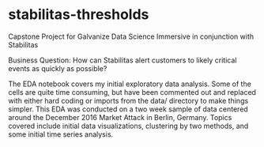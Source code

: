 # stabilitas-thresholds
Capstone Project for Galvanize Data Science Immersive in conjunction with Stabilitas

Business Question:
  How can Stabilitas alert customers to likely critical events as quickly as possible?
  
The EDA notebook covers my initial exploratory data analysis. Some of the cells are quite time consuming, but have been 
commented out and replaced with either hard coding or imports from the data/ directory to make things simpler. This EDA
was conducted on a two week sample of data centered around the December 2016 Market Attack in Berlin, Germany. Topics covered
include initial data visualizations, clustering by two methods, and some initial time series analysis.
